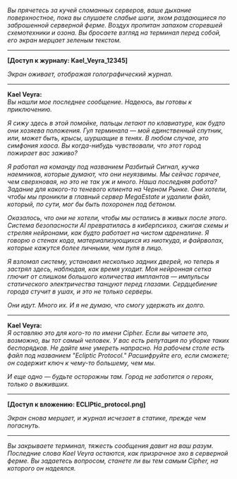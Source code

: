 _Вы прячетесь за кучей сломанных серверов, ваше дыхание поверхностное, пока вы слушаете слабые шаги, эхом раздающиеся по заброшенной серверной ферме. Воздух пропитан запахом сгоревшей схемотехники и озона. Вы бросаете взгляд на терминал перед собой, его экран мерцает зеленым текстом._

---

**[Доступ к журналу: Kael_Veyra_12345]**

_Экран оживает, отображая голографический журнал._

---

**Kael Veyra:**  
_Вы нашли мое последнее сообщение. Надеюсь, вы готовы к приключению._

_Я сижу здесь в этой помойке, пальцы летают по клавиатуре, как будто они хозяева положения. Гул терминала — мой единственный спутник, или, может быть, крысы, шуршащие в тенях. В любом случае, это симфония хаоса. Вы когда-нибудь чувствовали, что этот город пожирает вас заживо?_

_Я работал на команду под названием Разбитый Сигнал, кучка наемников, которые думают, что они неуязвимы. Мы сейчас горячее, чем сверхновая, но это не так уж и много. Наша последняя работа? Задание для какого-то теневого клиента на Черном Рынке. Они хотели, чтобы мы проникли в главный сервер MegaEstate и удалили файл, который, по сути, мог бы быть похоронен под бетоном._

_Оказалось, что они не хотели, чтобы мы остались в живых после этого. Система безопасности AI превратилась в киберпсихоз, сжигая схемы и стреляя нейронами, как будто работает на чистом адреналине. Я говорю о стенах кода, материализующихся из ниоткуда, и файрволах, которые кажутся более личными, чем пуля в лицо._

_Я взломал систему, установил несколько задних дверей, но теперь я застрял здесь, наблюдая, как время уходит. Моя нейронная сетка глючит от слишком большого количества имплантов — импульсы статического электричества танцуют перед глазами. Сердцебиение города стучит в ушах, и это не только серверы._

_Они идут. Много их. И я не думаю, что смогу удержать их долго._

---

**Kael Veyra:**  
_Я оставляю это для кого-то по имени Cipher. Если вы читаете это, возможно, вы тот самый человек. У вас есть репутация по уборке таких беспорядков. Не дайте мне умереть напрасно. На рабочем столе есть файл под названием "Ecliptic Protocol." Расшифруйте его, если сможете; он содержит ключ к чему-то большему, чем мы._

_И еще одно — будьте осторожны там. Город не заботится о героях, только о выживших._

---

**[Доступ к вложению: ECLIPtic_protocol.png]**

_Экран снова мерцает, и журнал исчезает в статике, прежде чем погаснуть._

---

_Вы закрываете терминал, тяжесть сообщения давит на ваш разум. Последние слова Kael Veyra остаются, как призрачное эхо в серверной ферме. Вы задаетесь вопросом, станете ли вы тем самым Cipher, на которого он надеялся._
